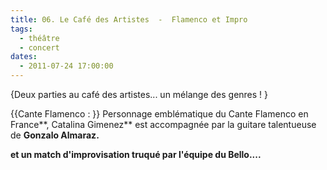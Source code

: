 ```yaml
---
title: 06. Le Café des Artistes  -  Flamenco et Impro
tags: 
  - théâtre
  - concert
dates:
  - 2011-07-24 17:00:00
---
```


{Deux parties au café des artistes... un mélange des genres !
}

{{Cante Flamenco :
}}
Personnage emblématique du Cante Flamenco en France**, Catalina Gimenez** est accompagnée par la guitare talentueuse de **Gonzalo Almaraz.**

**et un match d'improvisation truqué par l'équipe du Bello....**
